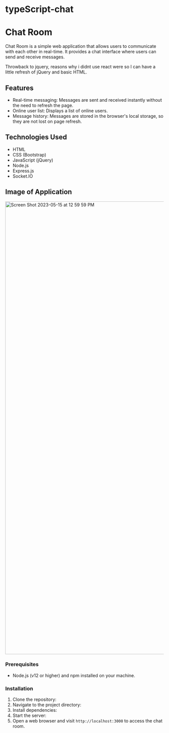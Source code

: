 # typeScript-chat

# Chat Room

Chat Room is a simple web application that allows users to communicate with each other in real-time. It provides a chat interface where users can send and receive messages.

Throwback to jquery, reasons why i didnt use react were so I can have a little refresh of jQuery and basic HTML.

## Features

- Real-time messaging: Messages are sent and received instantly without the need to refresh the page.
- Online user list: Displays a list of online users.
- Message history: Messages are stored in the browser's local storage, so they are not lost on page refresh.

## Technologies Used

- HTML
- CSS (Bootstrap)
- JavaScript (jQuery)
- Node.js
- Express.js
- Socket.IO

## Image of Application

<img width="1439" alt="Screen Shot 2023-05-15 at 12 59 59 PM" src="https://github.com/Zabdi94/typeScript-chat/assets/113937204/19ba7973-db7c-4cb9-932e-7837e4631b44">

### Prerequisites

- Node.js (v12 or higher) and npm installed on your machine.

### Installation

1. Clone the repository:
2. Navigate to the project directory:
3. Install dependencies:
4. Start the server:
5. Open a web browser and visit `http://localhost:3000` to access the chat room.
